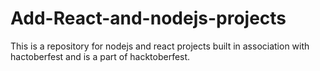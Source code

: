 # Add-React-and-nodejs-projects
This is a repository for nodejs and react projects built in association with hactoberfest and is a part of hacktoberfest.
